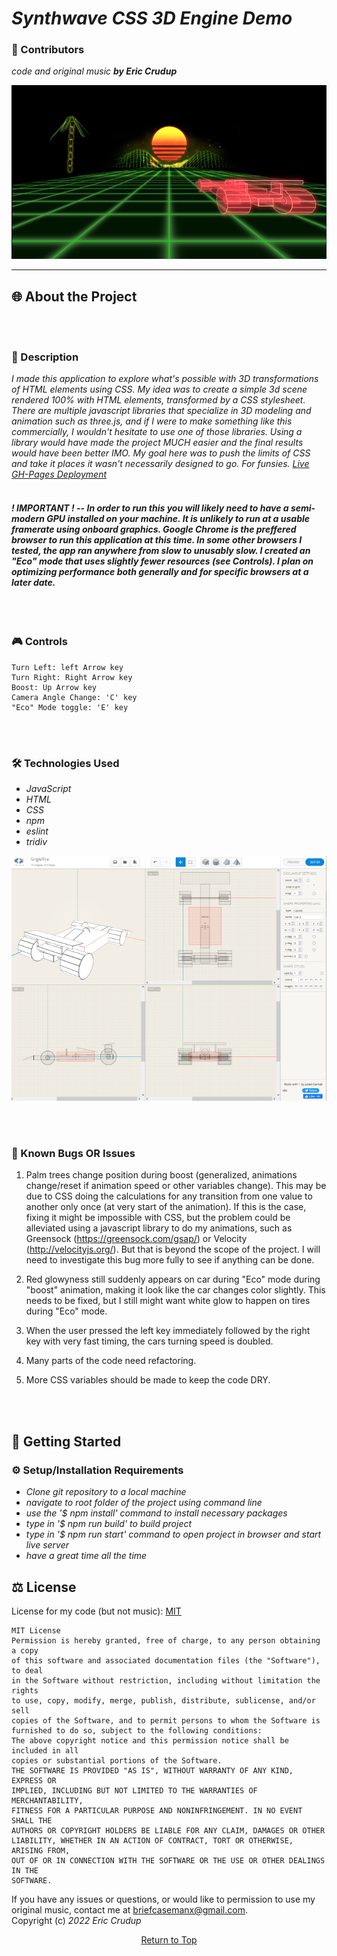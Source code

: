 # _Synthwave CSS 3D Engine Demo_

### 🤝 Contributors 
_code and original music **by Eric Crudup**_
<p align="center">
  <img src="src/img/SynthwaveCSS1small.png" alt="image of 3D demo"/>
</p>    

---
## 🌐 About the Project     
<br><br/>
### 📖 Description
 _I made this application to explore what's possible with 3D transformations of HTML elements using CSS. My idea was to create a simple 3d scene rendered 100% with HTML elements, transformed by a CSS stylesheet. There are multiple javascript libraries that specialize in 3D modeling and animation such as three.js, and if I were to make something like this commercially, I wouldn't hesitate to use one of those libraries. Using a library would have made the project MUCH easier and the final results would have been better IMO. My goal here was to push the limits of CSS and take it places it wasn't necessarily designed to go. For funsies. [Live GH-Pages Deployment](https://cruduper.github.io/Synthwave-3D-CSS-Engine/)_
<br><br/>
#### _**! IMPORTANT !** -- In order to run this **you will likely need to have a semi-modern GPU installed on your machine**. It is unlikely to run at a usable framerate using onboard graphics. **Google Chrome is the preffered browser** to run this application at this time. In some other browsers I tested, the app ran anywhere from slow to unusably slow. I created an "Eco" mode that uses slightly fewer resources (see Controls). I plan on optimizing performance both generally and for specific browsers at a later date._       
<br><br/> 

### 🎮 Controls
```
Turn Left: left Arrow key
Turn Right: Right Arrow key
Boost: Up Arrow key
Camera Angle Change: 'C' key
"Eco" Mode toggle: 'E' key
```

<br><br/>
### 🛠 Technologies Used

* _JavaScript_
* _HTML_
* _CSS_
* _npm_
* _eslint_
* _tridiv_

<p align="center">
  <img src="src/img/tridiv-interface-small.jpg" alt="tridiv 3D modeling app"/>
</p>

<br><br/>

### 🦠 Known Bugs OR Issues

1. Palm trees change position during boost (generalized, animations change/reset if animation speed or other variables change). This may be due to CSS doing the calculations for any transition from one value to another only once (at very start of the animation). If this is the case, fixing it might be impossible with CSS, but the problem could be alleviated using a javascript library to do my animations, such as Greensock (https://greensock.com/gsap/) or Velocity (http://velocityjs.org/). But that is beyond the scope of the project. I will need to investigate this bug more fully to see if anything can be done.

2. Red glowyness still suddenly appears on car during "Eco" mode during "boost" animation, making it look like the car changes color slightly. This needs to be fixed, but I still might want white glow to happen on tires during "Eco" mode. 

3. When the user pressed the left key immediately followed by the right key with very fast timing, the cars turning speed is doubled. 

4. Many parts of the code need refactoring. 

5. More CSS variables should be made to keep the code DRY. 

<br><br/>
## 🏁 Getting Started

### ⚙️ Setup/Installation Requirements

* _Clone git repository to a local machine_
* _navigate to root folder of the project using command line_
* _use the '$ npm install' command to install necessary packages_
* _type in '$ npm run build' to build project_
* _type in '$ npm run start' command to open project in browser and start live server_
* _have a great time all the time_

## ⚖️ License

License for my code (but not music): [MIT](https://opensource.org/licenses/MIT)    

```
MIT License
Permission is hereby granted, free of charge, to any person obtaining a copy
of this software and associated documentation files (the "Software"), to deal
in the Software without restriction, including without limitation the rights
to use, copy, modify, merge, publish, distribute, sublicense, and/or sell
copies of the Software, and to permit persons to whom the Software is
furnished to do so, subject to the following conditions:
The above copyright notice and this permission notice shall be included in all
copies or substantial portions of the Software.
THE SOFTWARE IS PROVIDED "AS IS", WITHOUT WARRANTY OF ANY KIND, EXPRESS OR
IMPLIED, INCLUDING BUT NOT LIMITED TO THE WARRANTIES OF MERCHANTABILITY,
FITNESS FOR A PARTICULAR PURPOSE AND NONINFRINGEMENT. IN NO EVENT SHALL THE
AUTHORS OR COPYRIGHT HOLDERS BE LIABLE FOR ANY CLAIM, DAMAGES OR OTHER
LIABILITY, WHETHER IN AN ACTION OF CONTRACT, TORT OR OTHERWISE, ARISING FROM,
OUT OF OR IN CONNECTION WITH THE SOFTWARE OR THE USE OR OTHER DEALINGS IN THE
SOFTWARE.
```
If you have any issues or questions, or would like to permission to use my original music, 
contact me at briefcasemanx@gmail.com.    
Copyright (c) _2022_  _Eric Crudup_

<center><a href="#">Return to Top</a></center>
